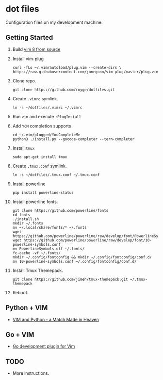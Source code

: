 # dot files

Configuration files on my development machine.

## Getting Started

1. Build [vim 8 from source](https://github.com/Valloric/YouCompleteMe/wiki/Building-Vim-from-source)

1. Install vim-plug

    ```
    curl -fLo ~/.vim/autoload/plug.vim --create-dirs \
    https://raw.githubusercontent.com/junegunn/vim-plug/master/plug.vim
    ```

1. Clone repo.

    ```
    git clone https://github.com/royge/dotfiles.git
    ```

1. Create ```.vimrc``` symlink.

    ```
    ln -s ~/dotfiles/.vimrc ~/.vimrc
    ```

1. Run ```vim``` and execute ```:PlugInstall```

1. Add `YCM` completion supports

    ```
    cd ~/.vim/plugged/YouCompleteMe
    python3 ./install.py --gocode-completer --tern-completer
    ```

1. Install ```tmux```

    ```sudo apt-get install tmux```

1. Create ```.tmux.conf``` symlink.

    ```
    ln -s ~/dotfiles/.tmux.conf ~/.tmux.conf
    ```

1. Install powerline

    ```pip install powerline-status```

1. Install powerline fonts.

    ```
    git clone https://github.com/powerline/fonts
    cd fonts
    ./install.sh
    mkdir ~/.fonts
    mv ~/.local/share/fonts/* ~/.fonts
    wget https://github.com/powerline/powerline/raw/develop/font/PowerlineSymbols.otf
    wget https://github.com/powerline/powerline/raw/develop/font/10-powerline-symbols.conf
    mv PowerlineSymbols.otf ~/.fonts/
    fc-cache -vf ~/.fonts/
    mkdir ~/.config/fontconfig && mkdir ~/.config/fontconfig/conf.d/
    mv 10-powerline-symbols.conf ~/.config/fontconfig/conf.d/
    ```

1. Install Tmux Themepack.

    ```
    git clone https://github.com/jimeh/tmux-themepack.git ~/.tmux-themepack
    ```

1. Reboot.

## Python + VIM

- [VIM and Python - a Match Made in Heaven](https://realpython.com/blog/python/vim-and-python-a-match-made-in-heaven/)

## Go + VIM

- [Go development plugin for Vim](https://github.com/fatih/vim-go)

TODO
----

* More instructions.
